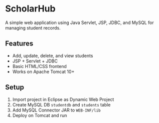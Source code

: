# ScholarHub

A simple web application using Java Servlet, JSP, JDBC, and MySQL for managing student records.

## Features
- Add, update, delete, and view students
- JSP + Servlet + JDBC
- Basic HTML/CSS frontend
- Works on Apache Tomcat 10+

## Setup
1. Import project in Eclipse as Dynamic Web Project
2. Create MySQL DB `studentdb` and `students` table
3. Add MySQL Connector JAR to `WEB-INF/lib`
4. Deploy on Tomcat and run
